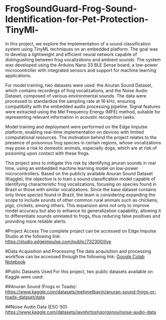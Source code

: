 # FrogSoundGuard-Frog-Sound-Identification-for-Pet-Protection-TinyMl-
In this project, we explore the implementation of a sound classification system using TinyML techniques on an embedded platform. The goal was to develop a lightweight and efficient neural network capable of distinguishing between frog vocalizations and ambient sounds. The system was developed using the Arduino Nano 33 BLE Sense board, a low-power microcontroller with integrated sensors and support for machine learning applications.

For model training, two datasets were used: the Anuran Sound Dataset, which contains recordings of frog vocalizations, and the Noise Audio Dataset, composed of various environmental sounds. The data were processed to standardize the sampling rate at 16 kHz, ensuring compatibility with the embedded audio processing pipeline. Signal features were extracted using the Mel Frequency Energy (MFE) method, suitable for representing relevant information in acoustic recognition tasks.

Model training and deployment were performed on the Edge Impulse platform, enabling real-time implementation on devices with limited computational resources. The motivation behind the project relates to the presence of poisonous frog species in certain regions, whose vocalizations may pose a risk to domestic animals, especially dogs, which are at risk of poisoning upon contact with these frogs.

This project aims to mitigate this risk by identifying anuran sounds in real time, using an embedded machine learning model on low-power microcontrollers. Based on the publicly available Anuran Sound Dataset (Kaggle), the objective is to train a sound classification model capable of identifying characteristic frog vocalizations, focusing on species found in Brazil or those with similar vocalizations. Since the base dataset contains only three species found in Brazil, the team is considering expanding the scope to include sounds of other common rural animals such as chickens, pigs, crickets, among others. This expansion aims not only to improve model accuracy but also to enhance its generalization capability, allowing it to differentiate sounds unrelated to frogs, thus reducing false positives and providing more reliable alerts.

#Project Access
The complete project can be accessed on Edge Impulse Studio at the following link:
https://studio.edgeimpulse.com/public/732300/live

#Data Acquisition and Processing
The data acquisition and processing workflow can be accessed through the following link:
[Google Colab Notebook](https://colab.research.google.com/drive/1xhx4RFAM15ddUKf0M4hm1jB-SXeeMCul?usp=sharing)

#Public Datasets Used
For this project, two public datasets available on Kaggle were used:

##Anuran Sound (Frogs or Toads):
https://www.kaggle.com/datasets/mehmetbayin/anuran-sound-frogs-or-toads-dataset/data

##Noise Audio Data (ESC-50):
https://www.kaggle.com/datasets/javohirtoshqorgonov/noise-audio-data


